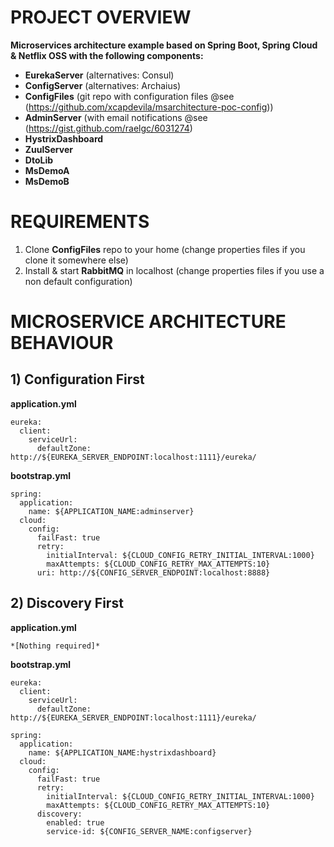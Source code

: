 # PROJECT OVERVIEW

**Microservices architecture example based on Spring Boot, Spring Cloud & Netflix OSS with the following components:**
- **EurekaServer** (alternatives: Consul)
- **ConfigServer** (alternatives: Archaius)
- **ConfigFiles** (git repo with configuration files @see (https://github.com/xcapdevila/msarchitecture-poc-config))
- **AdminServer** (with email notifications @see (https://gist.github.com/raelgc/6031274)
- **HystrixDashboard**
- **ZuulServer**
- **DtoLib**
- **MsDemoA**
- **MsDemoB**

# REQUIREMENTS

1) Clone **ConfigFiles** repo to your home (change properties files if you clone it somewhere else)
2) Install & start **RabbitMQ** in localhost (change properties files if you use a non default configuration)

# MICROSERVICE ARCHITECTURE BEHAVIOUR

## 1) Configuration First

**application.yml**

```
eureka:
  client:
    serviceUrl:
      defaultZone: http://${EUREKA_SERVER_ENDPOINT:localhost:1111}/eureka/
```

**bootstrap.yml**

```
spring:
  application:
    name: ${APPLICATION_NAME:adminserver}
  cloud:
    config:
      failFast: true
      retry:
        initialInterval: ${CLOUD_CONFIG_RETRY_INITIAL_INTERVAL:1000}
        maxAttempts: ${CLOUD_CONFIG_RETRY_MAX_ATTEMPTS:10}
      uri: http://${CONFIG_SERVER_ENDPOINT:localhost:8888}
```

## 2) Discovery First

**application.yml**

```
*[Nothing required]*
```

**bootstrap.yml**

```
eureka:
  client:
    serviceUrl:
      defaultZone: http://${EUREKA_SERVER_ENDPOINT:localhost:1111}/eureka/

spring:
  application:
    name: ${APPLICATION_NAME:hystrixdashboard}
  cloud:
    config:
      failFast: true
      retry:
        initialInterval: ${CLOUD_CONFIG_RETRY_INITIAL_INTERVAL:1000}
        maxAttempts: ${CLOUD_CONFIG_RETRY_MAX_ATTEMPTS:10}
      discovery:
        enabled: true
        service-id: ${CONFIG_SERVER_NAME:configserver}
```